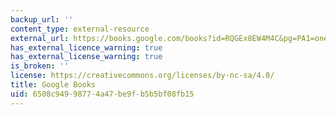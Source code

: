 ```yaml
---
backup_url: ''
content_type: external-resource
external_url: https://books.google.com/books?id=RQGEx8EW4M4C&pg=PA1=onepage#v=onepage&q&f=false
has_external_licence_warning: true
has_external_license_warning: true
is_broken: ''
license: https://creativecommons.org/licenses/by-nc-sa/4.0/
title: Google Books
uid: 6508c949-9877-4a47-be9f-b5b5bf08fb15
---
```

